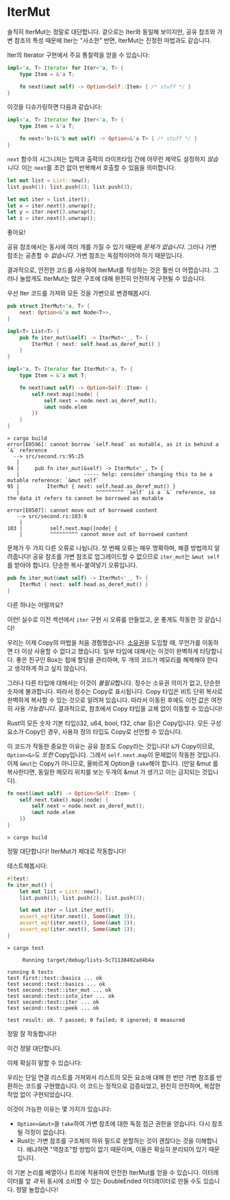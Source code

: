 # IterMut

솔직히 IterMut는 정말로 대단합니다. 겉으로는 Iter와 동일해 보이지만, 공유 참조와 가변 참조의 특성 때문에 Iter는 "사소한" 반면, IterMut는 진정한 마법과도 같습니다.

Iter의 Iterator 구현에서 주요 통찰력을 얻을 수 있습니다:

```rust ,ignore
impl<'a, T> Iterator for Iter<'a, T> {
    type Item = &'a T;

    fn next(&mut self) -> Option<Self::Item> { /* stuff */ }
}
```

이것을 디슈가링하면 다음과 같습니다:

```rust ,ignore
impl<'a, T> Iterator for Iter<'a, T> {
    type Item = &'a T;

    fn next<'b>(&'b mut self) -> Option<&'a T> { /* stuff */ }
}
```


`next` 함수의 시그니처는 입력과 출력의 라이프타임 간에 아무런 제약도 설정하지 *않습니다*. 이는 `next`를 조건 없이 반복해서 호출할 수 있음을 의미합니다.


```rust ,ignore
let mut list = List::new();
list.push(1); list.push(2); list.push(3);

let mut iter = list.iter();
let x = iter.next().unwrap();
let y = iter.next().unwrap();
let z = iter.next().unwrap();
```

좋아요!

공유 참조에서는 동시에 여러 개를 가질 수 있기 때문에 *문제가 없습니다*. 그러나 가변 참조는 공존할 수 *없습니다*. 가변 참조는 독점적이어야 하기 때문입니다.

결과적으로, 안전한 코드를 사용하여 IterMut를 작성하는 것은 훨씬 더 어렵습니다. 그러나 놀랍게도 IterMut는 많은 구조에 대해 완전히 안전하게 구현될 수 있습니다.

우선 Iter 코드를 가져와 모든 것을 가변으로 변경해봅시다.

```rust ,ignore
pub struct IterMut<'a, T> {
    next: Option<&'a mut Node<T>>,
}

impl<T> List<T> {
    pub fn iter_mut(&self) -> IterMut<'_, T> {
        IterMut { next: self.head.as_deref_mut() }
    }
}

impl<'a, T> Iterator for IterMut<'a, T> {
    type Item = &'a mut T;

    fn next(&mut self) -> Option<Self::Item> {
        self.next.map(|node| {
            self.next = node.next.as_deref_mut();
            &mut node.elem
        })
    }
}
```

```text
> cargo build
error[E0596]: cannot borrow `self.head` as mutable, as it is behind a `&` reference
  --> src/second.rs:95:25
   |
94 |     pub fn iter_mut(&self) -> IterMut<'_, T> {
   |                     ----- help: consider changing this to be a mutable reference: `&mut self`
95 |         IterMut { next: self.head.as_deref_mut() }
   |                         ^^^^^^^^^ `self` is a `&` reference, so the data it refers to cannot be borrowed as mutable

error[E0507]: cannot move out of borrowed content
   --> src/second.rs:103:9
    |
103 |         self.next.map(|node| {
    |         ^^^^^^^^^ cannot move out of borrowed content
```

문제가 두 가지 다른 오류로 나뉩니다. 첫 번째 오류는 매우 명확하며, 해결 방법까지 알려줍니다! 공유 참조를 가변 참조로 업그레이드할 수 없으므로 `iter_mut`는 `&mut self`를 받아야 합니다. 단순한 복사-붙여넣기 오류입니다.

```rust ,ignore
pub fn iter_mut(&mut self) -> IterMut<'_, T> {
    IterMut { next: self.head.as_deref_mut() }
}
```

다른 하나는 어떨까요?

이런! 실수로 이전 섹션에서 `iter` 구현 시 오류를 만들었고, 운 좋게도 작동한 것 같습니다!

우리는 이제 Copy의 마법을 처음 경험했습니다. [소유권][ownership]을 도입할 때, 무언가를 이동하면 더 이상 사용할 수 없다고 했습니다. 일부 타입에 대해서는 이것이 완벽하게 타당합니다. 좋은 친구인 Box는 힙에 할당을 관리하며, 두 개의 코드가 메모리를 해제해야 한다고 생각하게 하고 싶지 않습니다.

그러나 다른 타입에 대해서는 이것이 *불필요*합니다. 정수는 소유권 의미가 없고, 단순한 숫자에 불과합니다. 따라서 정수는 Copy로 표시됩니다. Copy 타입은 비트 단위 복사로 완벽하게 복사할 수 있는 것으로 알려져 있습니다. 따라서 이동된 후에도 이전 값은 여전히 ​​사용 *가능합니다*. 결과적으로, 참조에서 Copy 타입을 교체 없이 이동할 수 있습니다!

Rust의 모든 숫자 기본 타입(i32, u64, bool, f32, char 등)은 Copy입니다. 모든 구성 요소가 Copy인 경우, 사용자 정의 타입도 Copy로 선언할 수 있습니다.

이 코드가 작동한 중요한 이유는 공유 참조도 Copy라는 것입니다! `&`가 Copy이므로, `Option<&>`도 *또한* Copy입니다. 그래서 `self.next.map`이 문제없이 작동한 것입니다. 이제 `&mut`는 Copy가 아니므로, 올바르게 Option을 `take`해야 합니다. (만일 &mut 를 복사한다면, 동일한 메모리 위치를 보는 두개의 &mut 가 생기고 이는 금지되는 것입니다).


```rust ,ignore
fn next(&mut self) -> Option<Self::Item> {
    self.next.take().map(|node| {
        self.next = node.next.as_deref_mut();
        &mut node.elem
    })
}
```

```text
> cargo build

```

정말 대단합니다! IterMut가 제대로 작동합니다!

테스트해봅시다:


```rust ,ignore
#[test]
fn iter_mut() {
    let mut list = List::new();
    list.push(1); list.push(2); list.push(3);

    let mut iter = list.iter_mut();
    assert_eq!(iter.next(), Some(&mut 3));
    assert_eq!(iter.next(), Some(&mut 2));
    assert_eq!(iter.next(), Some(&mut 1));
}
```

```text
> cargo test

     Running target/debug/lists-5c71138492ad4b4a

running 6 tests
test first::test::basics ... ok
test second::test::basics ... ok
test second::test::iter_mut ... ok
test second::test::into_iter ... ok
test second::test::iter ... ok
test second::test::peek ... ok

test result: ok. 7 passed; 0 failed; 0 ignored; 0 measured

```

정말 잘 작동합니다!

이건 정말 대단합니다.

이제 확실히 말할 수 있습니다:

우리는 단일 연결 리스트를 가져와서 리스트의 모든 요소에 대해 한 번만 가변 참조를 반환하는 코드를 구현했습니다. 이 코드는 정적으로 검증되었고, 완전히 안전하며, 복잡한 작업 없이 구현되었습니다.

이것이 가능한 이유는 몇 가지가 있습니다:

* `Option<&mut>`을 `take`하여 가변 참조에 대한 독점 접근 권한을 얻습니다. 다시 참조될 걱정이 없습니다.
* Rust는 가변 참조를 구조체의 하위 필드로 분할하는 것이 괜찮다는 것을 이해합니다. 왜냐하면 "역참조"할 방법이 없기 때문이며, 이들은 확실히 분리되어 있기 때문입니다.

이 기본 논리를 배열이나 트리에 적용하여 안전한 IterMut를 얻을 수 있습니다. 이터레이터를 앞 *과* 뒤 동시에 소비할 수 있는 DoubleEnded 이터레이터로 만들 수도 있습니다. 정말 놀랍습니다!

[ownership]: first-ownership.md
